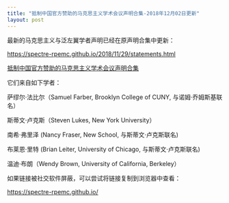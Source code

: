 ```yaml
---
title: "抵制中国官方赞助的马克思主义学术会议声明合集-2018年12月02日更新"
layout: post
---
```


最新的马克思主义与泛左翼学者声明已经在原声明合集中更新：

https://spectre-rpemc.github.io/2018/11/29/statements.html

[抵制中国官方赞助的马克思主义学术会议声明合集](https://spectre-rpemc.github.io/2018/11/29/statements.html)

它们来自如下学者：

萨缪尔·法比尔（Samuel Farber, Brooklyn College of CUNY, 与诺姆·乔姆斯基联名）

斯蒂文·卢克斯（Steven Lukes, New York University）

南希·弗里泽 (Nancy Fraser, New School, 与斯蒂文·卢克斯联名)

布莱恩·里特 (Brian Leiter, University of Chicago, 与斯蒂文·卢克斯联名)

温迪·布朗（Wendy Brown, University of California, Berkeley）

如果链接被社交软件屏蔽，可以尝试将链接复制到浏览器中查看：

https://spectre-rpemc.github.io/
